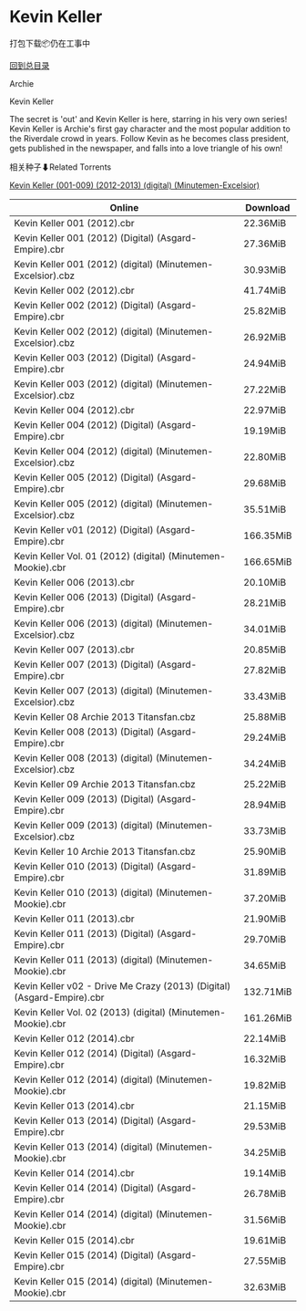 # Kevin Keller

打包下载📦仍在工事中

[回到总目录](/Catalogs.md)

Archie

Kevin Keller

The secret is 'out' and Kevin Keller is here, starring in his very own series! Kevin Keller is Archie's first gay character and the most popular addition to the Riverdale crowd in years. Follow Kevin as he becomes class president, gets published in the newspaper, and falls into a love triangle of his own!





相关种子⬇Related Torrents

[Kevin Keller (001-009) (2012-2013) (digital) (Minutemen-Excelsior)](https://github.com/alicewish/markdown/blob/master/torrent/Kevin-Keller--001-009---2012-2013---digital---Minutemen-Excelsior.md)

Online | Download
--- | ---
Kevin Keller 001 (2012).cbr | 22.36MiB
Kevin Keller 001 (2012) (Digital) (Asgard-Empire).cbr | 27.36MiB
Kevin Keller 001 (2012) (digital) (Minutemen-Excelsior).cbz | 30.93MiB
Kevin Keller 002 (2012).cbr | 41.74MiB
Kevin Keller 002 (2012) (Digital) (Asgard-Empire).cbr | 25.82MiB
Kevin Keller 002 (2012) (digital) (Minutemen-Excelsior).cbz | 26.92MiB
Kevin Keller 003 (2012) (Digital) (Asgard-Empire).cbr | 24.94MiB
Kevin Keller 003 (2012) (digital) (Minutemen-Excelsior).cbz | 27.22MiB
Kevin Keller 004 (2012).cbr | 22.97MiB
Kevin Keller 004 (2012) (Digital) (Asgard-Empire).cbr | 19.19MiB
Kevin Keller 004 (2012) (digital) (Minutemen-Excelsior).cbz | 22.80MiB
Kevin Keller 005 (2012) (Digital) (Asgard-Empire).cbr | 29.68MiB
Kevin Keller 005 (2012) (digital) (Minutemen-Excelsior).cbz | 35.51MiB
Kevin Keller v01 (2012) (Digital) (Asgard-Empire).cbr | 166.35MiB
Kevin Keller Vol. 01 (2012) (digital) (Minutemen-Mookie).cbr | 166.65MiB
Kevin Keller 006 (2013).cbr | 20.10MiB
Kevin Keller 006 (2013) (Digital) (Asgard-Empire).cbr | 28.21MiB
Kevin Keller 006 (2013) (digital) (Minutemen-Excelsior).cbz | 34.01MiB
Kevin Keller 007 (2013).cbr | 20.85MiB
Kevin Keller 007 (2013) (Digital) (Asgard-Empire).cbr | 27.82MiB
Kevin Keller 007 (2013) (digital) (Minutemen-Excelsior).cbz | 33.43MiB
Kevin Keller 08 Archie 2013 Titansfan.cbz | 25.88MiB
Kevin Keller 008 (2013) (Digital) (Asgard-Empire).cbr | 29.24MiB
Kevin Keller 008 (2013) (digital) (Minutemen-Excelsior).cbz | 34.24MiB
Kevin Keller 09 Archie 2013 Titansfan.cbz | 25.22MiB
Kevin Keller 009 (2013) (Digital) (Asgard-Empire).cbr | 28.94MiB
Kevin Keller 009 (2013) (digital) (Minutemen-Excelsior).cbz | 33.73MiB
Kevin Keller 10 Archie 2013 Titansfan.cbz | 25.90MiB
Kevin Keller 010 (2013) (Digital) (Asgard-Empire).cbr | 31.89MiB
Kevin Keller 010 (2013) (digital) (Minutemen-Mookie).cbr | 37.20MiB
Kevin Keller 011 (2013).cbr | 21.90MiB
Kevin Keller 011 (2013) (Digital) (Asgard-Empire).cbr | 29.70MiB
Kevin Keller 011 (2013) (digital) (Minutemen-Mookie).cbr | 34.65MiB
Kevin Keller v02 - Drive Me Crazy (2013) (Digital) (Asgard-Empire).cbr | 132.71MiB
Kevin Keller Vol. 02 (2013) (digital) (Minutemen-Mookie).cbr | 161.26MiB
Kevin Keller 012 (2014).cbr | 22.14MiB
Kevin Keller 012 (2014) (Digital) (Asgard-Empire).cbr | 16.32MiB
Kevin Keller 012 (2014) (digital) (Minutemen-Mookie).cbr | 19.82MiB
Kevin Keller 013 (2014).cbr | 21.15MiB
Kevin Keller 013 (2014) (Digital) (Asgard-Empire).cbr | 29.53MiB
Kevin Keller 013 (2014) (digital) (Minutemen-Mookie).cbr | 34.25MiB
Kevin Keller 014 (2014).cbr | 19.14MiB
Kevin Keller 014 (2014) (Digital) (Asgard-Empire).cbr | 26.78MiB
Kevin Keller 014 (2014) (digital) (Minutemen-Mookie).cbr | 31.56MiB
Kevin Keller 015 (2014).cbr | 19.61MiB
Kevin Keller 015 (2014) (Digital) (Asgard-Empire).cbr | 27.55MiB
Kevin Keller 015 (2014) (digital) (Minutemen-Mookie).cbr | 32.63MiB